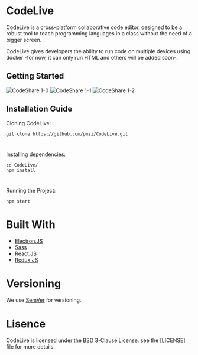 # CodeLive

CodeLive is a cross-platform collaborative code editor, designed to be a robust tool to teach programming languages in a class without the need of a bigger screen.

CodeLive gives developers the ability to run code on multiple devices using docker -for now, it can only run HTML and others will be added soon-.

## Getting Started
![CodeShare 1-0](https://raw.githubusercontent.com/pmzi/CodeShare/master/src/images/1-0.gif)
![CodeShare 1-1](https://raw.githubusercontent.com/pmzi/CodeShare/master/src/images/1-1.jpg)
![CodeShare 1-2](https://raw.githubusercontent.com/pmzi/CodeShare/master/src/images/1-2.jpg)

## Installation Guide

Cloning CodeLive:
```
git clone https://github.com/pmzi/CodeLive.git
```
#
Installing dependencies:
```
cd CodeLive/
npm install
```
#
Running the Project:
```
npm start
```
# Built With
* [Electron.JS](https://electronjs.org/)
* [Sass](https://sass-lang.com/)
* [React.JS](https://reactjs.org/)
* [Redux.JS](https://redux.js.org/)

# Versioning
We use [SemVer](http://semver.org/) for versioning.

# Lisence
CodeLive is licensed under the BSD 3-Clause License.
see the [LICENSE] file for more details.
